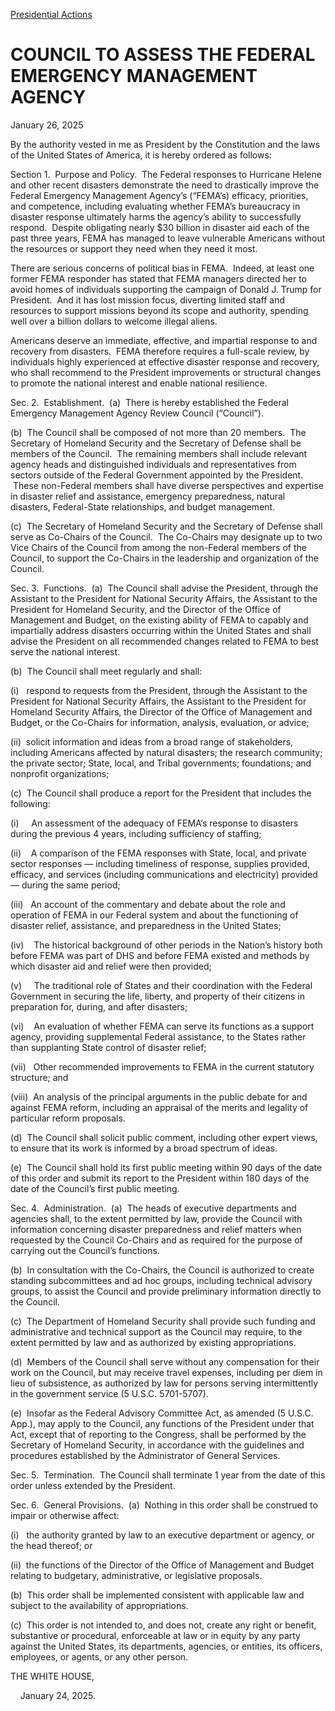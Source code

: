 [Presidential Actions](https://www.whitehouse.gov/presidential-actions/)

# 					COUNCIL TO ASSESS THE FEDERAL EMERGENCY MANAGEMENT AGENCY				

January 26, 2025

By the authority vested in me as President by the Constitution and the laws of the United States of America, it is hereby ordered as follows:

Section 1.  Purpose and Policy.  The Federal responses to Hurricane Helene and other recent disasters demonstrate the need to drastically improve the Federal Emergency Management Agency’s (“FEMA’s) efficacy, priorities, and competence, including evaluating whether FEMA’s bureaucracy in disaster response ultimately harms the agency’s ability to successfully respond.  Despite obligating nearly $30 billion in disaster aid each of the past three years, FEMA has managed to leave vulnerable Americans without the resources or support they need when they need it most.

There are serious concerns of political bias in FEMA.  Indeed, at least one former FEMA responder has stated that FEMA managers directed her to avoid homes of individuals supporting the campaign of Donald J. Trump for President.  And it has lost mission focus, diverting limited staff and resources to support missions beyond its scope and authority, spending well over a billion dollars to welcome illegal aliens.

Americans deserve an immediate, effective, and impartial response to and recovery from disasters.  FEMA therefore requires a full-scale review, by individuals highly experienced at effective disaster response and recovery, who shall recommend to the President improvements or structural changes to promote the national interest and enable national resilience.

Sec. 2.  Establishment.  (a)  There is hereby established the Federal Emergency Management Agency Review Council (“Council”).

(b)  The Council shall be composed of not more than 20 members.  The Secretary of Homeland Security and the Secretary of Defense shall be members of the Council.  The remaining members shall include relevant agency heads and distinguished individuals and representatives from sectors outside of the Federal Government appointed by the President.  These non-Federal members shall have diverse perspectives and expertise in disaster relief and assistance, emergency preparedness, natural disasters, Federal-State relationships, and budget management.

(c)  The Secretary of Homeland Security and the Secretary of Defense shall serve as Co-Chairs of the Council.  The Co-Chairs may designate up to two Vice Chairs of the Council from among the non-Federal members of the Council, to support the Co-Chairs in the leadership and organization of the Council.

Sec. 3.  Functions.  (a)  The Council shall advise the President, through the Assistant to the President for National Security Affairs, the Assistant to the President for Homeland Security, and the Director of the Office of Management and Budget, on the existing ability of FEMA to capably and impartially address disasters occurring within the United States and shall advise the President on all recommended changes related to FEMA to best serve the national interest.

(b)  The Council shall meet regularly and shall:

(i)   respond to requests from the President, through the Assistant to the President for National Security Affairs, the Assistant to the President for Homeland Security Affairs, the Director of the Office of Management and Budget, or the Co-Chairs for information, analysis, evaluation, or advice;

(ii)  solicit information and ideas from a broad range of stakeholders, including Americans affected by natural disasters; the research community; the private sector; State, local, and Tribal governments; foundations; and nonprofit organizations;

(c)  The Council shall produce a report for the President that includes the following:

(i)     An assessment of the adequacy of FEMA’s response to disasters during the previous 4 years, including sufficiency of staffing;

(ii)    A comparison of the FEMA responses with State, local, and private sector responses — including timeliness of response, supplies provided, efficacy, and services (including communications and electricity) provided — during the same period;

(iii)   An account of the commentary and debate about the role and operation of FEMA in our Federal system and about the functioning of disaster relief, assistance, and preparedness in the United States;

(iv)    The historical background of other periods in the Nation’s history both before FEMA was part of DHS and before FEMA existed and methods by which disaster aid and relief were then provided;

(v)     The traditional role of States and their coordination with the Federal Government in securing the life, liberty, and property of their citizens in preparation for, during, and after disasters;

(vi)    An evaluation of whether FEMA can serve its functions as a support agency, providing supplemental Federal assistance, to the States rather than supplanting State control of disaster relief;

(vii)   Other recommended improvements to FEMA in the current statutory structure; and

(viii)  An analysis of the principal arguments in the public debate for and against FEMA reform, including an appraisal of the merits and legality of particular reform proposals.

(d)  The Council shall solicit public comment, including other expert views, to ensure that its work is informed by a broad spectrum of ideas.

(e)  The Council shall hold its first public meeting within 90 days of the date of this order and submit its report to the President within 180 days of the date of the Council’s first public meeting.

Sec. 4.  Administration.  (a)  The heads of executive departments and agencies shall, to the extent permitted by law, provide the Council with information concerning disaster preparedness and relief matters when requested by the Council Co-Chairs and as required for the purpose of carrying out the Council’s functions.

(b)  In consultation with the Co-Chairs, the Council is authorized to create standing subcommittees and ad hoc groups, including technical advisory groups, to assist the Council and provide preliminary information directly to the Council.

(c)  The Department of Homeland Security shall provide such funding and administrative and technical support as the Council may require, to the extent permitted by law and as authorized by existing appropriations.

(d)  Members of the Council shall serve without any compensation for their work on the Council, but may receive travel expenses, including per diem in lieu of subsistence, as authorized by law for persons serving intermittently in the government service (5 U.S.C. 5701-5707).

(e)  Insofar as the Federal Advisory Committee Act, as amended (5 U.S.C. App.), may apply to the Council, any functions of the President under that Act, except that of reporting to the Congress, shall be performed by the Secretary of Homeland Security, in accordance with the guidelines and procedures established by the Administrator of General Services.

Sec. 5.  Termination.  The Council shall terminate 1 year from the date of this order unless extended by the President.

Sec. 6.  General Provisions.  (a)  Nothing in this order shall be construed to impair or otherwise affect:

(i)   the authority granted by law to an executive department or agency, or the head thereof; or

(ii)  the functions of the Director of the Office of Management and Budget relating to budgetary, administrative, or legislative proposals.

(b)  This order shall be implemented consistent with applicable law and subject to the availability of appropriations.

(c)  This order is not intended to, and does not, create any right or benefit, substantive or procedural, enforceable at law or in equity by any party against the United States, its departments, agencies, or entities, its officers, employees, or agents, or any other person.

THE WHITE HOUSE,

    January 24, 2025.
